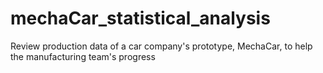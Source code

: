 # mechaCar_statistical_analysis
Review production data of a car company's prototype, MechaCar, to help the manufacturing team's progress
